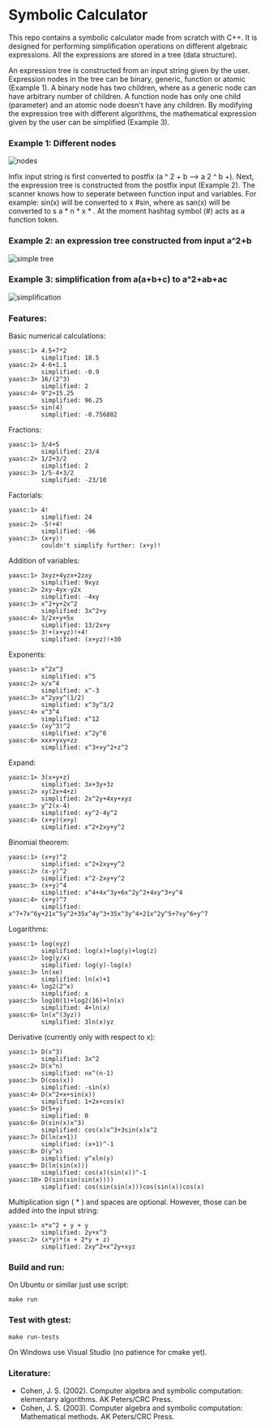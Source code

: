 # Symbolic Calculator
This repo contains a symbolic calculator made from scratch with C++. It is designed for performing simplification operations on different algebraic expressions. All the expressions are stored in a tree (data structure).

An expression tree is constructed from an input string given by the user. Expression nodes in the tree can be binary, generic, function or atomic (Example 1). A binary node has two children, where as a generic node can have arbitrary number of children. A function node has only one child (parameter) and an atomic node doesn't have any children. By modifying the expression tree with different algorithms, the mathematical expression given by the user can be simplified (Example 3).


### Example 1: Different nodes
![nodes](https://github.com/squarematr1x/YAASC/blob/master/Resources/img3.png?raw=true)

Infix input string is first converted to postfix (a ^ 2 + b --> a 2 ^ b +). Next, the expression tree is constructed from the postfix input (Example 2). The scanner knows how to seperate between function input and variables. For example: sin(x) will be converted to x #sin, where as san(x) will be converted to s a * n * x * . At the moment hashtag symbol (#) acts as a function token.

### Example 2: an expression tree constructed from input a^2+b

![simple tree](https://github.com/squarematr1x/YAASC/blob/master/Resources/img1.png?raw=true)

### Example 3: simplification from a(a+b+c) to a^2+ab+ac
![simplification](https://github.com/squarematr1x/YAASC/blob/master/Resources/img2.png?raw=true)

### Features:

Basic numerical calculations:

```
yaasc:1> 4.5+7*2
         simplified: 18.5
yaasc:2> 4-6+1.1
         simplified: -0.9
yaasc:3> 16/(2^3)
         simplified: 2
yaasc:4> 9^2+15.25
         simplified: 96.25
yaasc:5> sin(4)
         simplified: -0.756802
```

Fractions:

```
yaasc:1> 3/4+5
         simplified: 23/4
yaasc:2> 1/2+3/2
         simplified: 2
yaasc:3> 1/5-4+3/2
         simplified: -23/10
```

Factorials:

```
yaasc:1> 4!
         simplified: 24
yaasc:2> -5!+4!
         simplified: -96
yaasc:3> (x+y)!
         couldn't simplify further: (x+y)!
```

Addition of variables:

```
yaasc:1> 3xyz+4yzx+2zxy
         simplified: 9xyz
yaasc:2> 2xy-4yx-y2x
         simplified: -4xy
yaasc:3> x^2+y+2x^2
         simplified: 3x^2+y
yaasc:4> 3/2x+y+5x
         simplified: 13/2x+y
yaasc:5> 3!+(x+yz)!+4!
         simplified: (x+yz)!+30
```

Exponents:

```
yaasc:1> x^2x^3
         simplified: x^5
yaasc:2> x/x^4
         simplified: x^-3
yaasc:3> x^2yxy^(1/2)
         simplified: x^3y^3/2
yaasc:4> x^3^4
         simplified: x^12
yaasc:5> (xy^3)^2
         simplified: x^2y^6
yaasc:6> xxx+yxy+zz
         simplified: x^3+xy^2+z^2
```

Expand:

```
yaasc:1> 3(x+y+z)
         simplified: 3x+3y+3z
yaasc:2> xy(2x+4+z)
         simplified: 2x^2y+4xy+xyz
yaasc:3> y^2(x-4)
         simplified: xy^2-4y^2
yaasc:4> (x+y)(x+y)
         simplified: x^2+2xy+y^2
```

Binomial theorem:

```
yaasc:1> (x+y)^2
         simplified: x^2+2xy+y^2
yaasc:2> (x-y)^2
         simplified: x^2-2xy+y^2
yaasc:3> (x+y)^4
         simplified: x^4+4x^3y+6x^2y^2+4xy^3+y^4
yaasc:4> (x+y)^7
         simplified: x^7+7x^6y+21x^5y^2+35x^4y^3+35x^3y^4+21x^2y^5+7xy^6+y^7
```

Logarithms:

```
yaasc:1> log(xyz)
         simplified: log(x)+log(y)+log(z)
yaasc:2> log(y/x)
         simplified: log(y)-log(x)
yaasc:3> ln(xe)
         simplified: ln(x)+1
yaasc:4> log2(2^x)
         simplified: x
yaasc:5> log10(1)+log2(16)+ln(x)
         simplified: 4+ln(x)
yaasc:6> ln(x^(3yz))
         simplified: 3ln(x)yz
```

Derivative (currently only with respect to x):

```
yaasc:1> D(x^3)
         simplified: 3x^2
yaasc:2> D(x^n)
         simplified: nx^(n-1)
yaasc:3> D(cos(x))
         simplified: -sin(x)
yaasc:4> D(x^2+x+sin(x))
         simplified: 1+2x+cos(x)
yaasc:5> D(5+y)
         simplified: 0
yaasc:6> D(sin(x)x^3)
         simplified: cos(x)x^3+3sin(x)x^2
yaasc:7> D(ln(x+1))
         simplified: (x+1)^-1
yaasc:8> D(y^x)
         simplified: y^xln(y)
yaasc:9> D(ln(sin(x)))
         simplified: cos(x)(sin(x))^-1
yaasc:10> D(sin(sin(sin(x))))
         simplified: cos(sin(sin(x)))cos(sin(x))cos(x)
```

Multiplication sign ( * ) and spaces are optional. However, those can be added into the input string:

```
yaasc:1> x*x^2 + y + y
         simplified: 2y+x^3
yaasc:2> (x*y)*(x + 2*y + z)
         simplified: 2xy^2+x^2y+xyz         
```

### Build and run:
On Ubuntu or similar just use script:

```
make run
```

### Test with gtest:

```
make run-tests
```

On Windows use Visual Studio (no patience for cmake yet).

### Literature:

* Cohen, J. S. (2002). Computer algebra and symbolic computation: elementary algorithms. AK Peters/CRC Press.
* Cohen, J. S. (2003). Computer algebra and symbolic computation: Mathematical methods. AK Peters/CRC Press.
